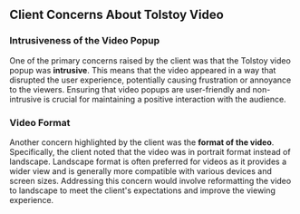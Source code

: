 ## Client Concerns About Tolstoy Video

### Intrusiveness of the Video Popup

One of the primary concerns raised by the client was that the Tolstoy video popup was **intrusive**. This means that the video appeared in a way that disrupted the user experience, potentially causing frustration or annoyance to the viewers. Ensuring that video popups are user-friendly and non-intrusive is crucial for maintaining a positive interaction with the audience.

### Video Format

Another concern highlighted by the client was the **format of the video**. Specifically, the client noted that the video was in portrait format instead of landscape. Landscape format is often preferred for videos as it provides a wider view and is generally more compatible with various devices and screen sizes. Addressing this concern would involve reformatting the video to landscape to meet the client's expectations and improve the viewing experience.